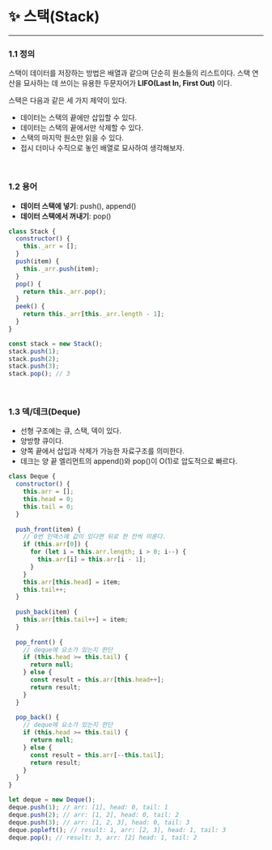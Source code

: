# ✨ 스택(Stack)
- - -
### 1.1 정의
스택이 데이터를 저장하는 방법은 배열과 같으며 단순히 원소들의 리스트이다.
스택 연산을 묘사하는 데 쓰이는 유용한 두문자어가 **LIFO(Last In, First Out)** 이다.

스택은 다음과 같은 세 가지 제약이 있다.
* 데이터는 스택의 끝에만 삽입할 수 있다.
* 데이터는 스택의 끝에서만 삭제할 수 있다.
* 스택의 마지막 원소만 읽을 수 있다.
* 접시 더미나 수직으로 놓인 배열로 묘사하여 생각해보자.

<br>

### 1.2 용어

* **데이터 스택에 넣기**: push(), append()
* **데이터 스택에서 꺼내기**: pop()

```javascript
class Stack {
  constructor() {
    this._arr = [];
  }
  push(item) {
    this._arr.push(item);
  }
  pop() {
    return this._arr.pop();
  }
  peek() {
    return this._arr[this._arr.length - 1];
  }
}

const stack = new Stack();
stack.push(1);
stack.push(2);
stack.push(3);
stack.pop(); // 3
```

<br>

### 1.3 덱/데크(Deque)
* 선형 구조에는 큐, 스택, 덱이 있다.
* 양방향 큐이다.
* 양쪽 끝에서 삽입과 삭제가 가능한 자료구조를 의미한다.
* 데크는 양 끝 엘리먼트의 append()와 pop()이 O(1)로 압도적으로 빠르다.

```javascript
class Deque {
  constructor() {
    this.arr = [];
    this.head = 0;
    this.tail = 0;
  }
  
  push_front(item) {
    // 0번 인덱스에 값이 있다면 뒤로 한 칸씩 미룬다.
    if (this.arr[0]) {
      for (let i = this.arr.length; i > 0; i--) {
        this.arr[i] = this.arr[i - 1];
      }
    }
    this.arr[this.head] = item;
    this.tail++;
  }
  
  push_back(item) {
    this.arr[this.tail++] = item;
  }
  
  pop_front() {
    // deque에 요소가 있는지 판단
    if (this.head >= this.tail) {
      return null;
    } else {
      const result = this.arr[this.head++];
      return result;
    }
  }
  
  pop_back() {
    // deque에 요소가 있는지 판단
    if (this.head >= this.tail) {
      return null;
    } else {
      const result = this.arr[--this.tail];
      return result;
    }
  }
}

let deque = new Deque();
deque.push(1); // arr: [1], head: 0, tail: 1
deque.push(2); // arr: [1, 2], head: 0, tail: 2
deque.push(3); // arr: [1, 2, 3], head: 0, tail: 3
deque.popleft(); // result: 1, arr: [2, 3], head: 1, tail: 3
deque.pop(); // result: 3, arr: [2] head: 1, tail: 2
```

